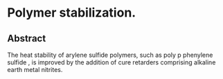 # Polymer stabilization.

## Abstract
The heat stability of arylene sulfide polymers, such as poly p phenylene sulfide , is improved by the addition of cure retarders comprising alkaline earth metal nitrites.